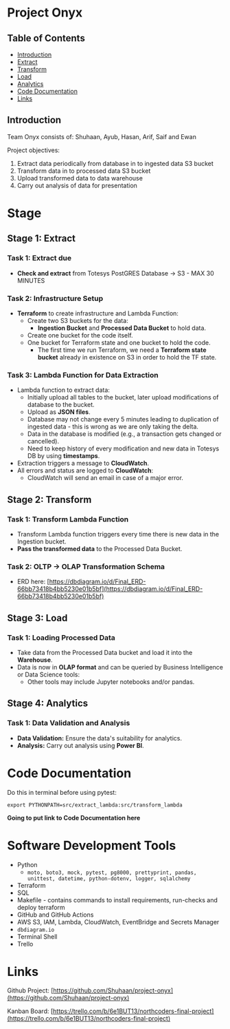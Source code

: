 # Project Onyx

## Table of Contents
- [Introduction](#introduction)
- [Extract](#1-extract)
- [Transform](#2-transform)
- [Load](#3-load)
- [Analytics](#4-analytics)
- [Code Documentation](#code-documentation)
- [Links](#links)

## Introduction

Team Onyx consists of: Shuhaan, Ayub, Hasan, Arif, Saif and Ewan

Project objectives:
1. Extract data periodically from database in to ingested data S3 bucket
2. Transform data in to processed data S3 bucket
3. Upload transformed data to data warehouse
4. Carry out analysis of data for presentation

# Stage 
## Stage 1: Extract
### Task 1: Extract due
- **Check and extract** from Totesys PostGRES Database → S3 - MAX 30 MINUTES
### Task 2: Infrastructure Setup
- **Terraform** to create infrastructure and Lambda Function:
  - Create two S3 buckets for the data:
    - **Ingestion Bucket** and **Processed Data Bucket** to hold data.
  - Create one bucket for the code itself.
  - One bucket for Terraform state and one bucket to hold the code.
    - The first time we run Terraform, we need a **Terraform state bucket** already in existence on S3 in order to hold the TF state.
### Task 3: Lambda Function for Data Extraction
- Lambda function to extract data:
  - Initially upload all tables to the bucket, later upload modifications of database to the bucket.
  - Upload as **JSON files**.
  - Database may not change every 5 minutes leading to duplication of ingested data - this is wrong as we are only taking the delta.
  - Data in the database is modified (e.g., a transaction gets changed or cancelled).
  - Need to keep history of every modification and new data in Totesys DB by using **timestamps**.
- Extraction triggers a message to **CloudWatch**.
- All errors and status are logged to **CloudWatch**:
  - CloudWatch will send an email in case of a major error.
## Stage 2: Transform
### Task 1: Transform Lambda Function
- Transform Lambda function triggers every time there is new data in the Ingestion bucket.
- **Pass the transformed data** to the Processed Data Bucket.
### Task 2: OLTP → OLAP Transformation Schema
- ERD here: [https://dbdiagram.io/d/Final_ERD-66bb73418b4bb5230e01b5bf](https://dbdiagram.io/d/Final_ERD-66bb73418b4bb5230e01b5bf)
## Stage 3: Load
### Task 1: Loading Processed Data
- Take data from the Processed Data bucket and load it into the **Warehouse**.
- Data is now in **OLAP format** and can be queried by Business Intelligence or Data Science tools:
  - Other tools may include Jupyter notebooks and/or pandas.
## Stage 4: Analytics
### Task 1: Data Validation and Analysis
- **Data Validation:** Ensure the data's suitability for analytics.
- **Analysis:** Carry out analysis using **Power BI**.
# Code Documentation

Do this in terminal before using pytest:


`export PYTHONPATH=src/extract_lambda:src/transform_lambda`


**Going to put link to Code Documentation here**

# Software Development Tools

- Python
    - `moto, boto3, mock, pytest, pg8000, prettyprint, pandas, unittest, datetime, python-dotenv, logger, sqlalchemy`
- Terraform
- SQL
- Makefile - contains commands to install requirements, run-checks and deploy terraform
- GitHub and GitHub Actions
- AWS S3, IAM, Lambda, CloudWatch, EventBridge and Secrets Manager
- `dbdiagram.io`
- Terminal Shell
- Trello

# Links

Github Project: [https://github.com/Shuhaan/project-onyx](https://github.com/Shuhaan/project-onyx)

Kanban Board: [https://trello.com/b/6e1BUT13/northcoders-final-project](https://trello.com/b/6e1BUT13/northcoders-final-project)